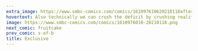 ```yaml
---
extra_image: https://www.smbc-comics.com/comics/161097610620210118after.png
hovertext: Also technically we can crush the deficit by crushing reality.
image: https://www.smbc-comics.com/comics/1610976010-20210118.png
next_comic: fruitcake
prev_comic: s-of-b
title: Exclusive
---
```


